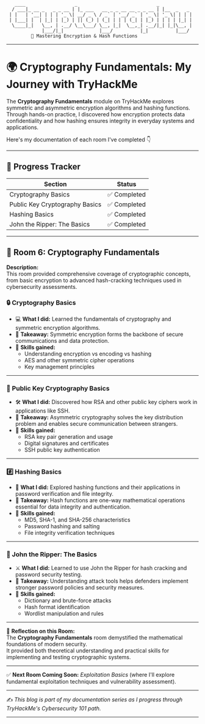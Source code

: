 ```
   ____                  _                             _           
  / ___|_ __ _   _ _ __ | |_ ___   __ _ _ __ __ _ _ __ | |__  _   _ 
 | |   | '__| | | | '_ \| __/ _ \ / _` | '__/ _` | '_ \| '_ \| | | |
 | |___| |  | |_| | |_) | || (_) | (_| | | | (_| | |_) | | | | |_| |
  \____|_|   \__, | .__/ \__\___/ \__, |_|  \__,_| .__/|_| |_|\__, |
             |___/|_|             |___/          |_|          |___/ 
         🔐 Mastering Encryption & Hash Functions
```

---

# 🌍 Cryptography Fundamentals: My Journey with TryHackMe  

The **Cryptography Fundamentals** module on TryHackMe explores symmetric and asymmetric encryption algorithms and hashing functions.  
Through hands-on practice, I discovered how encryption protects data confidentiality and how hashing ensures integrity in everyday systems and applications.

Here's my documentation of each room I've completed 👇  

---

## 📝 Progress Tracker

| Section                      | Status   |
|------------------------------|----------|
| Cryptography Basics          | ✅ Completed |
| Public Key Cryptography Basics | ✅ Completed |
| Hashing Basics               | ✅ Completed |
| John the Ripper: The Basics  | ✅ Completed |

---

## 🔐 Room 6: Cryptography Fundamentals  

**Description:**  
This room provided comprehensive coverage of cryptographic concepts, from basic encryption to advanced hash-cracking techniques used in cybersecurity assessments.

### 🔒 Cryptography Basics  
- 💻 **What I did:** Learned the fundamentals of cryptography and symmetric encryption algorithms.  
- 🚀 **Takeaway:** Symmetric encryption forms the backbone of secure communications and data protection.  
- 📝 **Skills gained:**  
  - Understanding encryption vs encoding vs hashing  
  - AES and other symmetric cipher operations  
  - Key management principles  

---

### 🔑 Public Key Cryptography Basics  
- 🛠 **What I did:** Discovered how RSA and other public key ciphers work in applications like SSH.  
- 🚀 **Takeaway:** Asymmetric cryptography solves the key distribution problem and enables secure communication between strangers.  
- 📝 **Skills gained:**  
  - RSA key pair generation and usage  
  - Digital signatures and certificates  
  - SSH public key authentication  

---

### #️⃣ Hashing Basics  
- 🔧 **What I did:** Explored hashing functions and their applications in password verification and file integrity.  
- 🚀 **Takeaway:** Hash functions are one-way mathematical operations essential for data integrity and authentication.  
- 📝 **Skills gained:**  
  - MD5, SHA-1, and SHA-256 characteristics  
  - Password hashing and salting  
  - File integrity verification techniques  

---

### 🔨 John the Ripper: The Basics  
- ⚔️ **What I did:** Learned to use John the Ripper for hash cracking and password security testing.  
- 🚀 **Takeaway:** Understanding attack tools helps defenders implement stronger password policies and security measures.  
- 📝 **Skills gained:**  
  - Dictionary and brute-force attacks  
  - Hash format identification  
  - Wordlist manipulation and rules  

---

📌 **Reflection on this Room:**  
The **Cryptography Fundamentals** room demystified the mathematical foundations of modern security.  
It provided both theoretical understanding and practical skills for implementing and testing cryptographic systems.

---

✅ **Next Room Coming Soon:** *Exploitation Basics* (where I'll explore fundamental exploitation techniques and vulnerability assessment).  

---
✍️ *This blog is part of my documentation series as I progress through TryHackMe's Cybersecurity 101 path.*  

---
